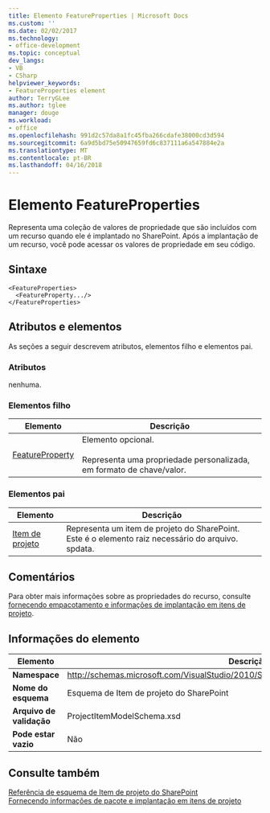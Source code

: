 ```yaml
---
title: Elemento FeatureProperties | Microsoft Docs
ms.custom: ''
ms.date: 02/02/2017
ms.technology:
- office-development
ms.topic: conceptual
dev_langs:
- VB
- CSharp
helpviewer_keywords:
- FeatureProperties element
author: TerryGLee
ms.author: tglee
manager: douge
ms.workload:
- office
ms.openlocfilehash: 991d2c57da8a1fc45fba266cdafe38000cd3d594
ms.sourcegitcommit: 6a9d5bd75e50947659fd6c837111a6a547884e2a
ms.translationtype: MT
ms.contentlocale: pt-BR
ms.lasthandoff: 04/16/2018
---
```

# <a name="featureproperties-element"></a>Elemento FeatureProperties
  Representa uma coleção de valores de propriedade que são incluídos com um recurso quando ele é implantado no SharePoint. Após a implantação de um recurso, você pode acessar os valores de propriedade em seu código.  
  
## <a name="syntax"></a>Sintaxe  
  
```  
<FeatureProperties>  
  <FeatureProperty.../>  
</FeatureProperties>  
```  
  
## <a name="attributes-and-elements"></a>Atributos e elementos  
 As seções a seguir descrevem atributos, elementos filho e elementos pai.  
  
### <a name="attributes"></a>Atributos  
 nenhuma.  
  
### <a name="child-elements"></a>Elementos filho  
  
|Elemento|Descrição|  
|-------------|-----------------|  
|[FeatureProperty](../sharepoint/featureproperty-element.md)|Elemento opcional.<br /><br /> Representa uma propriedade personalizada, em formato de chave/valor.|  
  
### <a name="parent-elements"></a>Elementos pai  
  
|Elemento|Descrição|  
|-------------|-----------------|  
|[Item de projeto](../sharepoint/projectitem-element.md)|Representa um item de projeto do SharePoint. Este é o elemento raiz necessário do arquivo. spdata.|  
  
## <a name="remarks"></a>Comentários  
 Para obter mais informações sobre as propriedades do recurso, consulte [fornecendo empacotamento e informações de implantação em itens de projeto](../sharepoint/providing-packaging-and-deployment-information-in-project-items.md).  
  
## <a name="element-information"></a>Informações do elemento  
  
|Elemento|Descrição|  
|-------------|-----------------|  
|**Namespace**|http://schemas.microsoft.com/VisualStudio/2010/SharePointTools/SharePointProjectItemModel|  
|**Nome do esquema**|Esquema de Item de projeto do SharePoint|  
|**Arquivo de validação**|ProjectItemModelSchema.xsd|  
|**Pode estar vazio**|Não|  
  
## <a name="see-also"></a>Consulte também  
 [Referência de esquema de Item de projeto do SharePoint](../sharepoint/sharepoint-project-item-schema-reference.md)   
 [Fornecendo informações de pacote e implantação em itens de projeto](../sharepoint/providing-packaging-and-deployment-information-in-project-items.md)  
  
  